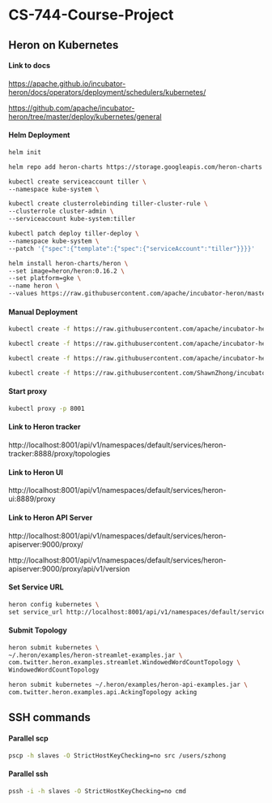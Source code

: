 # CS-744-Course-Project

## Heron on Kubernetes

#### Link to docs

https://apache.github.io/incubator-heron/docs/operators/deployment/schedulers/kubernetes/

https://github.com/apache/incubator-heron/tree/master/deploy/kubernetes/general

#### Helm Deployment

```sh
helm init

helm repo add heron-charts https://storage.googleapis.com/heron-charts

kubectl create serviceaccount tiller \
--namespace kube-system \

kubectl create clusterrolebinding tiller-cluster-rule \
--clusterrole cluster-admin \
--serviceaccount kube-system:tiller

kubectl patch deploy tiller-deploy \
--namespace kube-system \
--patch '{"spec":{"template":{"spec":{"serviceAccount":"tiller"}}}}'

helm install heron-charts/heron \
--set image=heron/heron:0.16.2 \
--set platform=gke \
--name heron \
--values https://raw.githubusercontent.com/apache/incubator-heron/master/deploy/kubernetes/gke/small.yaml
```

#### Manual Deployment

```sh
kubectl create -f https://raw.githubusercontent.com/apache/incubator-heron/master/deploy/kubernetes/general/zookeeper.yaml

kubectl create -f https://raw.githubusercontent.com/apache/incubator-heron/master/deploy/kubernetes/general/bookkeeper.yaml

kubectl create -f https://raw.githubusercontent.com/apache/incubator-heron/master/deploy/kubernetes/general/tools.yaml

kubectl create -f https://raw.githubusercontent.com/ShawnZhong/incubator-heron/master/deploy/kubernetes/general/apiserver.yaml
```

#### Start proxy

```sh
kubectl proxy -p 8001
```


#### Link to Heron tracker

http://localhost:8001/api/v1/namespaces/default/services/heron-tracker:8888/proxy/topologies

#### Link to Heron UI

http://localhost:8001/api/v1/namespaces/default/services/heron-ui:8889/proxy

#### Link to Heron API Server

http://localhost:8001/api/v1/namespaces/default/services/heron-apiserver:9000/proxy/

http://localhost:8001/api/v1/namespaces/default/services/heron-apiserver:9000/proxy/api/v1/version


#### Set Service URL

```sh
heron config kubernetes \
set service_url http://localhost:8001/api/v1/namespaces/default/services/heron-apiserver:9000/proxy
```


#### Submit Topology

```sh
heron submit kubernetes \
~/.heron/examples/heron-streamlet-examples.jar \
com.twitter.heron.examples.streamlet.WindowedWordCountTopology \
WindowedWordCountTopology
```

```sh
heron submit kubernetes ~/.heron/examples/heron-api-examples.jar \
com.twitter.heron.examples.api.AckingTopology acking
```

## SSH commands

#### Parallel scp

```sh
pscp -h slaves -O StrictHostKeyChecking=no src /users/szhong
```

#### Parallel ssh

```sh
pssh -i -h slaves -O StrictHostKeyChecking=no cmd
```

